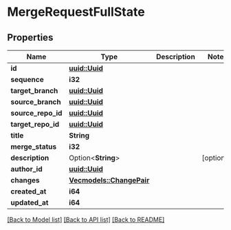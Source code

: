 # MergeRequestFullState

## Properties

Name | Type | Description | Notes
------------ | ------------- | ------------- | -------------
**id** | [**uuid::Uuid**](uuid::Uuid.md) |  | 
**sequence** | **i32** |  | 
**target_branch** | [**uuid::Uuid**](uuid::Uuid.md) |  | 
**source_branch** | [**uuid::Uuid**](uuid::Uuid.md) |  | 
**source_repo_id** | [**uuid::Uuid**](uuid::Uuid.md) |  | 
**target_repo_id** | [**uuid::Uuid**](uuid::Uuid.md) |  | 
**title** | **String** |  | 
**merge_status** | **i32** |  | 
**description** | Option<**String**> |  | [optional]
**author_id** | [**uuid::Uuid**](uuid::Uuid.md) |  | 
**changes** | [**Vec<models::ChangePair>**](ChangePair.md) |  | 
**created_at** | **i64** |  | 
**updated_at** | **i64** |  | 

[[Back to Model list]](../README.md#documentation-for-models) [[Back to API list]](../README.md#documentation-for-api-endpoints) [[Back to README]](../README.md)


